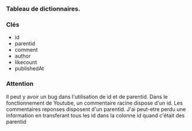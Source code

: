 ### Tableau de dictionnaires.

### Clés

  - id
  - parentid
  - comment
  - author
  - likecount
  - publishedAt

### Attention

Il peut y avoir un bug dans l'utilisation de id et de parentid. Dans le fonctionnement de Youtube, un commentaire racine dispose d'un id. Les commentaires reponses disposent d'un parentid. J'ai peut-etre perdu une information en transferant tous les id dans la colonne id quand c'était des parentid

